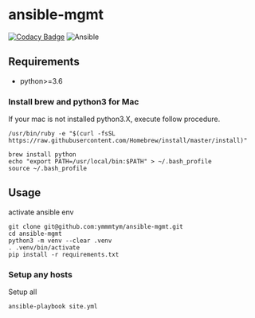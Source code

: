 # ansible-mgmt

[![Codacy Badge](https://api.codacy.com/project/badge/Grade/49ff5492f45c4112b435d23331264847)](https://app.codacy.com/manual/ymmmtym/ansible-mgmt?utm_source=github.com&utm_medium=referral&utm_content=ymmmtym/ansible-mgmt&utm_campaign=Badge_Grade_Dashboard)
![Ansible](https://github.com/ymmmtym/ansible-mgmt/workflows/Ansible/badge.svg)

## Requirements

- python>=3.6

### Install brew and python3 for Mac

If your mac is not installed python3.X, execute follow procedure.

```shell
/usr/bin/ruby -e "$(curl -fsSL https://raw.githubusercontent.com/Homebrew/install/master/install)"

brew install python
echo "export PATH=/usr/local/bin:$PATH" > ~/.bash_profile
source ~/.bash_profile
```

## Usage

activate ansible env

```shell
git clone git@github.com:ymmmtym/ansible-mgmt.git
cd ansible-mgmt
python3 -m venv --clear .venv
. .venv/bin/activate
pip install -r requirements.txt
```

### Setup any hosts

Setup all

```shell
ansible-playbook site.yml
```
